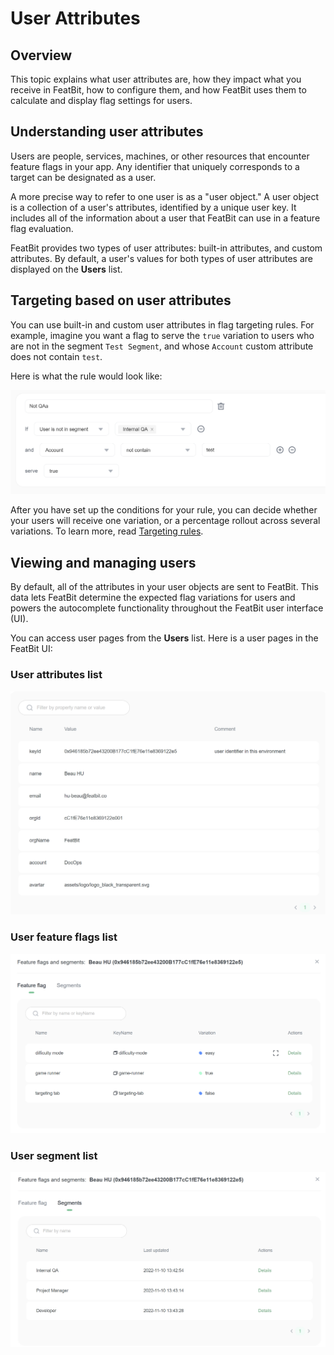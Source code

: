 # User Attributes

## Overview 

This topic explains what user attributes are, how they impact what you receive in FeatBit, how to configure them, and how FeatBit uses them to calculate and display flag settings for users.

## Understanding user attributes 

Users are people, services, machines, or other resources that encounter feature flags in your app. Any identifier that uniquely corresponds to a target can be designated as a user.

A more precise way to refer to one user is as a "user object." A user object is a collection of a user's attributes, identified by a unique user key. It includes all of the information about a user that FeatBit can use in a feature flag evaluation.

FeatBit provides two types of user attributes: built-in attributes, and custom attributes. By default, a user's values for both types of user attributes are displayed on the **Users** list.

## Targeting based on user attributes

You can use built-in and custom user attributes in flag targeting rules. For example, imagine you want a flag to serve the `true` variation to users who are not in the segment `Test Segment`, and whose `Account` custom attribute does not contain `test`.

Here is what the rule would look like:

![](../../feature-flags/assets/users-and-user-segments/user-attributes/001.webp)

After you have set up the conditions for your rule, you can decide whether your users will receive one variation, or a percentage rollout across several variations. To learn more, read [Targeting rules](../targeting-users-with-flags/targeting-rules.md).

## Viewing and managing users 

By default, all of the attributes in your user objects are sent to FeatBit. This data lets FeatBit determine the expected flag variations for users and powers the autocomplete functionality throughout the FeatBit user interface (UI).

You can access user pages from the **Users** list. Here is a user pages in the FeatBit UI:

### User attributes list

![](../../feature-flags/assets/users-and-user-segments/user-attributes/002.webp)

### User feature flags list

![](../../feature-flags/assets/users-and-user-segments/user-attributes/003.webp)

### User segment list

![](../../feature-flags/assets/users-and-user-segments/user-attributes/004.webp)
